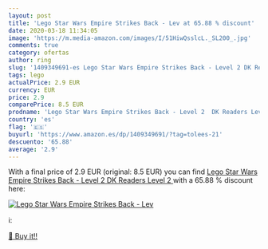 ```yaml
---
layout: post
title: 'Lego Star Wars Empire Strikes Back - Lev at 65.88 % discount'
date: 2020-03-18 11:34:05
image: 'https://m.media-amazon.com/images/I/51HiwQsslcL._SL200_.jpg'
comments: true
category: ofertas
author: ring
slug: '1409349691-es Lego Star Wars Empire Strikes Back - Level 2 DK Readers...'
tags: lego
actualPrice: 2.9 EUR
currency: EUR
price: 2.9
comparePrice: 8.5 EUR
prodname: 'Lego Star Wars Empire Strikes Back - Level 2  DK Readers Level 2 '
country: 'es'
flag: '🇪🇸'
buyurl: 'https://www.amazon.es/dp/1409349691/?tag=tolees-21'
descuento: '65.88'
average: '2.9'
---
```


With a final price of 2.9 EUR (original: 8.5 EUR) you can find [Lego Star Wars Empire Strikes Back - Level 2  DK Readers Level 2 ](https://www.amazon.es/dp/1409349691/?tag=tolees-21) with a  65.88 % discount here:

[![Lego Star Wars Empire Strikes Back - Lev](https://m.media-amazon.com/images/I/51HiwQsslcL._SL200_.jpg)](https://www.amazon.es/dp/1409349691/?tag=tolees-21)

ℹ️:


[🛒 Buy it!!](https://www.amazon.es/dp/1409349691/?tag=tolees-21)
